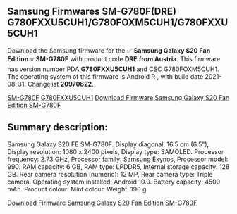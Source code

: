 <h2>Samsung Firmwares SM-G780F(DRE) G780FXXU5CUH1/G780FOXM5CUH1/G780FXXU5CUH1</h2>
Download the Samsung firmware for the ✅ <strong>Samsung Galaxy S20 Fan Edition </strong> ⭐ <strong>SM-G780F</strong> with product code <strong>DRE</strong> <strong> from Austria</strong>. This firmware has version number PDA <strong>G780FXXU5CUH1</strong> and CSC G780FOXM5CUH1. The operating system of this firmware is Android R , with build date 2021-08-31. Changelist <strong>20970822</strong>.


[SM-G780F](https://samfirm.shop/samsung/model/SM-G780F)
[G780FXXU5CUH1](https://samfirm.shop/samsung/pda/G780FXXU5CUH1)
[Download Firmware Samsung Galaxy S20 Fan Edition SM-G780F](https://samfirm.shop/samsung/firmware/451172)
<h2>Summary description:</h2>
<p>Samsung Galaxy S20 FE SM-G780F. Display diagonal: 16.5 cm (6.5"), Display resolution: 1080 x 2400 pixels, Display type: SAMOLED. Processor frequency: 2.73 GHz, Processor family: Samsung Exynos, Processor model: 990. RAM capacity: 6 GB, RAM type: LPDDR5, Internal storage capacity: 128 GB. Rear camera resolution (numeric): 12 MP, Rear camera type: Triple camera. Operating system installed: Android 10.0. Battery capacity: 4500 mAh. Product colour: Mint colour. Weight: 190 g</p>


[Download Firmware Samsung Galaxy S20 Fan Edition SM-G780F](https://samfirm.shop/samsung/firmware/451172)
